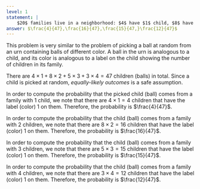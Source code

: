 ```yaml
---
level: 1
statement: | 
    $20$ families live in a neighborhood: $4$ have $1$ child, $8$ have $2$ children, $5$ have $3$ children, and $3$ have $4$ children. If we pick a child at random, what is the probability that they come from a family with $1, 2, 3, 4$ children?
answer: $\frac{4}{47},\frac{16}{47},\frac{15}{47,}\frac{12}{47}$
---
```

This problem is very similar to the problem of picking a ball at random from an urn containing balls of different color. A ball in the urn is analogous to a child, and its color is analogous to a label on the child showing the number of children in its family.

There are $4\times1+8\times2+5\times3+3\times4=47$ children (balls) in total. Since a child is picked at random, *equally-likely outcomes* is a safe assumption. 

In order to compute the probability that the picked child (ball) comes from a
family with $1$ child, we note that there are $4\times1=4$ children that have
the label (color) $1$ on them. Therefore, the probability is $\frac{4}{47}$.

In order to compute the probability that the child (ball) comes from a family with $2$ children, we note that there are $8\times2=16$ children that have the label (color) $1$ on them. Therefore, the probability is $\frac{16}{47}$.

In order to compute the probability that the child (ball) comes from a family with $3$ children, we note that there are $5\times3=15$ children that have the label (color) $1$ on them. Therefore, the probability is $\frac{15}{47}$.

In order to compute the probability that the child (ball) comes from a family with $4$ children, we note that there are $3\times4=12$ children that have the label (color) $1$ on them. Therefore, the probability is $\frac{12}{47}$.